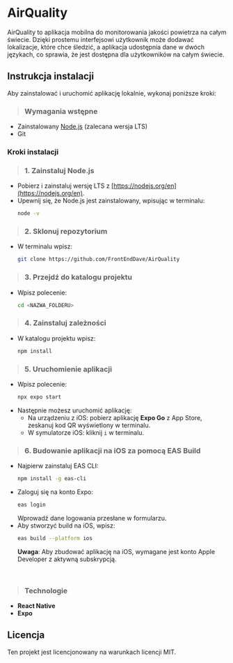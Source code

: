 # AirQuality

AirQuality to aplikacja mobilna do monitorowania jakości powietrza na całym świecie. Dzięki prostemu interfejsowi użytkownik może dodawać lokalizacje, które chce śledzić, a aplikacja udostępnia dane w dwóch językach, co sprawia, że jest dostępna dla użytkowników na całym świecie.

## Instrukcja instalacji

Aby zainstalować i uruchomić aplikację lokalnie, wykonaj poniższe kroki:

> ### Wymagania wstępne

- Zainstalowany [Node.js](https://nodejs.org/en) (zalecana wersja LTS)
- Git

### Kroki instalacji

> ### 1. Zainstaluj Node.js
   - Pobierz i zainstaluj wersję LTS z [https://nodejs.org/en](https://nodejs.org/en).
   - Upewnij się, że Node.js jest zainstalowany, wpisując w terminalu:
     ```bash
     node -v
     ```

> ### 2. Sklonuj repozytorium
   - W terminalu wpisz:
     ```bash
     git clone https://github.com/FrontEndDave/AirQuality
     ```

> ### 3. Przejdź do katalogu projektu
   - Wpisz polecenie:
     ```bash
     cd <NAZWA_FOLDERU>
     ```

> ### 4. Zainstaluj zależności
   - W katalogu projektu wpisz:
     ```bash
     npm install
     ```

> ### 5. Uruchomienie aplikacji
   - Wpisz polecenie:
     ```bash
     npx expo start
     ```
   - Następnie możesz uruchomić aplikację:
     - Na urządzeniu z iOS: pobierz aplikację **Expo Go** z App Store, zeskanuj kod QR wyświetlony w terminalu.
     - W symulatorze iOS: kliknij `i` w terminalu.

> ### 6. Budowanie aplikacji na iOS za pomocą EAS Build
   - Najpierw zainstaluj EAS CLI:
     ```bash
     npm install -g eas-cli
     ```
   - Zaloguj się na konto Expo:
     ```bash
     eas login
     ```
     Wprowadź dane logowania przesłane w formularzu.
   - Aby stworzyć build na iOS, wpisz:
     ```bash
     eas build --platform ios
     ```
     **Uwaga**: Aby zbudować aplikację na iOS, wymagane jest konto Apple Developer z aktywną subskrypcją.

<br />

> ### Technologie

- **React Native**
- **Expo**
  
## Licencja

Ten projekt jest licencjonowany na warunkach licencji MIT.
